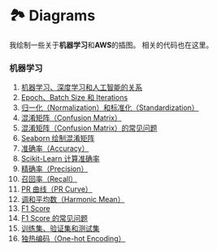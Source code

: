 # 🏞 Diagrams

我绘制一些关于**机器学习**和**AWS**的插图。
相关的代码也在这里。
### 机器学习

1. [机器学习、深度学习和人工智能的关系](https://github.com/hahahumble/diagrams/tree/main/Machine-Learning/ML-DL-and-AI)
2. [Epoch、Batch Size 和 Iterations](https://github.com/hahahumble/diagrams/blob/main/Machine-Learning/Epoch-Batch-lterations)
3. [归一化（Normalization）和标准化（Standardization）](https://github.com/hahahumble/diagrams/tree/main/Machine-Learning/Normalization-Standardization)
4. [混淆矩阵（Confusion Matrix）](https://github.com/hahahumble/diagrams/tree/main/Machine-Learning/Confusion-Matrix)
5. [混淆矩阵（Confusion Matrix）的常见问题](https://github.com/hahahumble/diagrams/tree/main/Machine-Learning/Confusion-Matrix-Problem)
6. [Seaborn 绘制混淆矩阵](https://github.com/hahahumble/diagrams/tree/main/Machine-Learning/Confusion-Matrix-Code)
7. [准确率（Accuracy）](https://github.com/hahahumble/diagrams/tree/main/Machine-Learning/Accuracy)
8. [Scikit-Learn 计算准确率](https://github.com/hahahumble/diagrams/tree/main/Machine-Learning/Accuracy-Code)
9. [精确率（Precision）](https://github.com/hahahumble/diagrams/tree/main/Machine-Learning/Precision)
10. [召回率（Recall）](https://github.com/hahahumble/diagrams/tree/main/Machine-Learning/Recall)
11. [PR 曲线（PR Curve）](https://github.com/hahahumble/diagrams/tree/main/Machine-Learning/PR-curve)
12. [调和平均数（Harmonic Mean）](https://github.com/hahahumble/diagrams/tree/main/Machine-Learning/Harmonic-Mean)
13. [F1 Score](https://github.com/hahahumble/diagrams/tree/main/Machine-Learning/F1-Score)
14. [F1 Score 的常见问题](https://github.com/hahahumble/diagrams/tree/main/Machine-Learning/F1-Score-Problem)
15. [训练集、验证集和测试集](https://github.com/hahahumble/diagrams/tree/main/Machine-Learning/Dataset)
16. [独热编码（One-hot Encoding）](https://github.com/hahahumble/diagrams/tree/main/Machine-Learning/One-Hot-Encoding)
